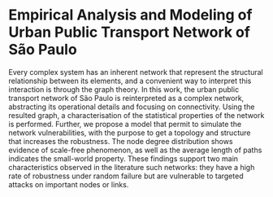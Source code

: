 # Empirical Analysis and Modeling of Urban Public Transport Network of São Paulo

Every complex system has an inherent network that represent the structural relationship between its elements, and a convenient way to interpret this interaction is through the graph theory. In this work, the urban public transport network of São Paulo is reinterpreted as a complex network, abstracting its operational details and focusing on connectivity. Using the resulted graph, a characterisation of the statistical properties of the network is performed. Further, we propose a model that permit to simulate the network vulnerabilities, with the purpose to get a topology and structure that increases the robustness. The node degree distribution shows evidence of scale-free phenomenon, as well as the average length of paths indicates the small-world property. These findings support two main characteristics observed in the literature such networks: they have a high rate of robustness under random failure but are vulnerable to targeted attacks on important nodes or links.
